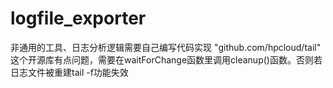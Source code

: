 # logfile_exporter

非通用的工具、日志分析逻辑需要自己编写代码实现
"github.com/hpcloud/tail" 这个开源库有点问题，需要在waitForChange函数里调用cleanup()函数。否则若日志文件被重建tail -f功能失效
